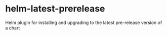 # helm-latest-prerelease
Helm plugin for installing and upgrading to the latest pre-release version of a chart
